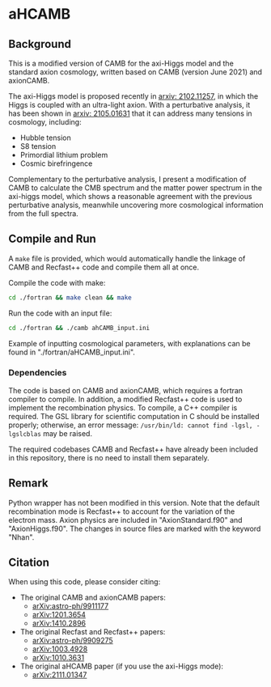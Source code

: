 # aHCAMB

## Background
This is a modified version of CAMB for the axi-Higgs model and the standard axion cosmology, written based on CAMB (version June 2021) and axionCAMB.

The axi-Higgs model is proposed recently in [arxiv: 2102.11257](https://arxiv.org/abs/2102.11257), in which the Higgs is coupled with an ultra-light axion. With a perturbative analysis, it has been shown in [arxiv: 2105.01631](https://arxiv.org/abs/2105.01631) that it can address many tensions in cosmology, including:

* Hubble tension
* S8 tension
* Primordial lithium problem
* Cosmic birefringence

Complementary to the perturbative analysis, I present a modification of CAMB to calculate the CMB spectrum and the matter power spectrum in the axi-higgs model, which shows a reasonable agreement with the previous perturbative analysis, meanwhile uncovering more cosmological information from the full spectra. 


## Compile and Run
A ``` make ``` file is provided, which would automatically handle the linkage of CAMB and Recfast++ code and compile them all at once. 

Compile the code with make: 
```bash
cd ./fortran && make clean && make
```
Run	the code with an input file: 
```bash
cd ./fortran && ./camb ahCAMB_input.ini
```
Example of inputting cosmological parameters, with explanations can be found in "./fortran/aHCAMB_input.ini".
    
### Dependencies
The code is based on CAMB and axionCAMB, which requires a fortran compiler to compile.
In addition, a modified Recfast++ code is used to implement the recombination physics. To compile, a C++ compiler is required. The GSL library for scientific computation in C should be installed properly; otherwise, an error message: `` /usr/bin/ld: cannot find -lgsl, -lgslcblas `` may be raised.

The required codebases CAMB and Recfast++ have already been included in this repository, there is no need to install them separately. 

## Remark
Python wrapper has not been modified in this version. 
Note that the default recombination mode is Recfast++ to account for the variation of the electron mass.
Axion physics are included in "AxionStandard.f90" and "AxionHiggs.f90".
The changes in source files are marked with the keyword "Nhan".

## Citation
When using this code, please consider citing:
* The original CAMB and axionCAMB papers: 
	* [arXiv:astro-ph/9911177](https://arxiv.org/abs/astro-ph/9911177)
	* [arXiv:1201.3654](https://arxiv.org/abs/1201.3654)
	* [arXiv:1410.2896](https://arxiv.org/abs/1410.2896')
* The original Recfast and Recfast++ papers: 
	* [arXiv:astro-ph/9909275](https://arxiv.org/abs/astro-ph/9909275)
	* [arXiv:1003.4928](https://arxiv.org/abs/1003.4928)
	* [arXiv:1010.3631](https://arxiv.org/abs/1010.3631)
* The original aHCAMB paper (if you use the axi-Higgs mode):
	* [arXiv:2111.01347](https://arxiv.org/abs/2111.01347)
